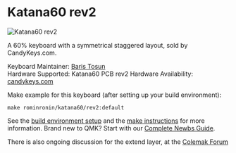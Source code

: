 # Katana60 rev2

![Katana60 rev2](https://i.imgur.com/3hBsSvBl.jpg)

A 60% keyboard with a symmetrical staggered layout, sold by CandyKeys.com.

Keyboard Maintainer: [Baris Tosun](https://github.com/rominronin)  
Hardware Supported: Katana60 PCB rev2
Hardware Availability: [candykeys.com](https://candykeys.com/product/katana60-pcb-V2)

Make example for this keyboard (after setting up your build environment):

    make rominronin/katana60/rev2:default

See the [build environment setup](https://docs.qmk.fm/#/getting_started_build_tools) and the [make instructions](https://docs.qmk.fm/#/getting_started_make_guide) for more information. Brand new to QMK? Start with our [Complete Newbs Guide](https://docs.qmk.fm/#/newbs).

There is also ongoing discussion for the extend layer, at the [Colemak Forum](https://forum.colemak.com/topic/2327-developing-an-extend-layer-for-the-katana60/)
